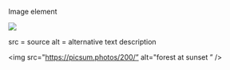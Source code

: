 Image element

<img src=“url” />

src = source
alt = alternative text description

<img src="https://picsum.photos/200/” alt="forest at sunset ” />
